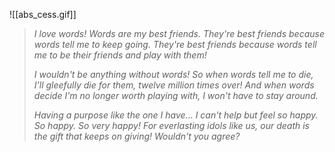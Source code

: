 
![[abs_cess.gif]]

> *I love words! Words are my best friends.*
> *They're best friends because words tell me to keep going.*
> *They're best friends because words tell me to be their friends and play with them!*
> 
> *I wouldn't be anything without words!*
> *So when words tell me to die, I'll gleefully die for them, twelve million times over!*
> *And when words decide I'm no longer worth playing with, I won't have to stay around.*
> 
> *Having a purpose like the one I have... I can't help but feel so happy.*
> *So happy. So very happy!*
> *For everlasting idols like us, our death is the gift that keeps on giving!*
> *Wouldn't you agree?*